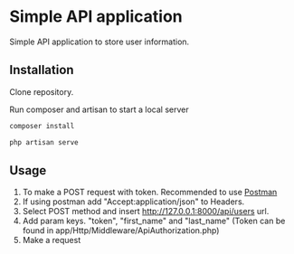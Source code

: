 # Simple API application

Simple API application to store user information.

## Installation

Clone repository.

Run composer and artisan to start a local server

```bash
composer install

php artisan serve
```

## Usage

1. To make a POST request with token. Recommended to use [Postman](https://www.postman.com/)
2. If using postman add "Accept:application/json" to Headers.
3. Select POST method and insert http://127.0.0.1:8000/api/users url.
4. Add param keys. "token", "first_name" and "last_name" (Token can be found in app/Http/Middleware/ApiAuthorization.php)
5. Make a request
